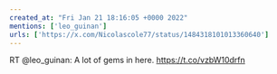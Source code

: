 ```yaml
---
created_at: "Fri Jan 21 18:16:05 +0000 2022"
mentions: ['leo_guinan']
urls: ['https://x.com/Nicolascole77/status/1484318101013360640']
---
```


RT @leo_guinan: A lot of gems in here. https://t.co/vzbW10drfn